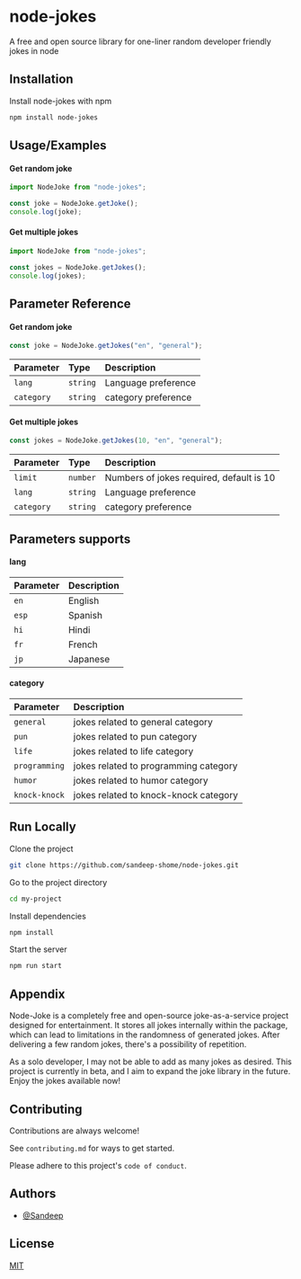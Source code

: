 # node-jokes

A free and open source library for one-liner random developer friendly jokes in node

## Installation

Install node-jokes with npm

```bash
npm install node-jokes

```

## Usage/Examples

#### Get random joke

```javascript
import NodeJoke from "node-jokes";

const joke = NodeJoke.getJoke();
console.log(joke);
```

#### Get multiple jokes

```javascript
import NodeJoke from "node-jokes";

const jokes = NodeJoke.getJokes();
console.log(jokes);
```

## Parameter Reference

#### Get random joke

```javascript
const joke = NodeJoke.getJokes("en", "general");
```

| Parameter  | Type     | Description         |
| :--------- | :------- | :------------------ |
| `lang`     | `string` | Language preference |
| `category` | `string` | category preference |

#### Get multiple jokes

```javascript
const jokes = NodeJoke.getJokes(10, "en", "general");
```

| Parameter  | Type     | Description                              |
| :--------- | :------- | :--------------------------------------- |
| `limit`    | `number` | Numbers of jokes required, default is 10 |
| `lang`     | `string` | Language preference                      |
| `category` | `string` | category preference                      |

## Parameters supports

#### lang

| Parameter | Description |
| :-------- | :---------- |
| `en`      | English     |
| `esp`     | Spanish     |
| `hi`      | Hindi       |
| `fr`      | French      |
| `jp`      | Japanese    |

#### category

| Parameter     | Description                           |
| :------------ | :------------------------------------ |
| `general`     | jokes related to general category     |
| `pun`         | jokes related to pun category         |
| `life`        | jokes related to life category        |
| `programming` | jokes related to programming category |
| `humor`       | jokes related to humor category       |
| `knock-knock` | jokes related to knock-knock category |

## Run Locally

Clone the project

```bash
git clone https://github.com/sandeep-shome/node-jokes.git
```

Go to the project directory

```bash
cd my-project
```

Install dependencies

```bash
npm install
```

Start the server

```bash
npm run start
```

## Appendix

Node-Joke is a completely free and open-source joke-as-a-service project designed for entertainment. It stores all jokes internally within the package, which can lead to limitations in the randomness of generated jokes. After delivering a few random jokes, there's a possibility of repetition.

As a solo developer, I may not be able to add as many jokes as desired. This project is currently in beta, and I aim to expand the joke library in the future. Enjoy the jokes available now!

## Contributing

Contributions are always welcome!

See `contributing.md` for ways to get started.

Please adhere to this project's `code of conduct`.

## Authors

- [@Sandeep](https://www.github.com/sandeep-shome)

## License

[MIT](https://choosealicense.com/licenses/mit/)

